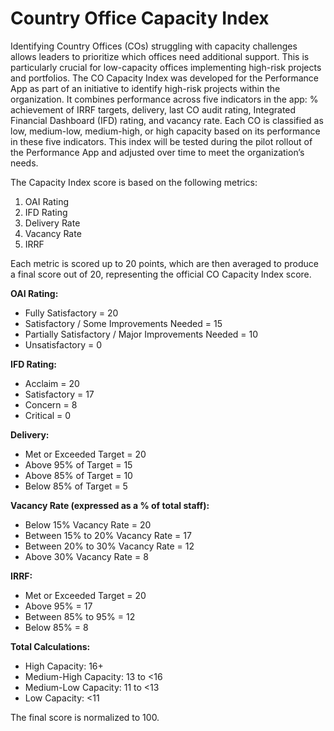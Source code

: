 # Country Office Capacity Index

Identifying Country Offices (COs) struggling with capacity challenges allows leaders to prioritize which offices need additional support. This is particularly crucial for low-capacity offices implementing high-risk projects and portfolios. The CO Capacity Index was developed for the Performance App as part of an initiative to identify high-risk projects within the organization. It combines performance across five indicators in the app: % achievement of IRRF targets, delivery, last CO audit rating, Integrated Financial Dashboard (IFD) rating, and vacancy rate. Each CO is classified as low, medium-low, medium-high, or high capacity based on its performance in these five indicators. This index will be tested during the pilot rollout of the Performance App and adjusted over time to meet the organization’s needs.

The Capacity Index score is based on the following metrics:

1. OAI Rating
2. IFD Rating
3. Delivery Rate
4. Vacancy Rate
5. IRRF

Each metric is scored up to 20 points, which are then averaged to produce a final score out of 20, representing the official CO Capacity Index score.

**OAI Rating:**

* Fully Satisfactory = 20
* Satisfactory / Some Improvements Needed = 15
* Partially Satisfactory / Major Improvements Needed = 10
* Unsatisfactory = 0

**IFD Rating:**

* Acclaim = 20
* Satisfactory = 17
* Concern = 8
* Critical = 0

**Delivery:**

* Met or Exceeded Target = 20
* Above 95% of Target = 15
* Above 85% of Target = 10
* Below 85% of Target = 5

**Vacancy Rate (expressed as a % of total staff):**

* Below 15% Vacancy Rate = 20
* Between 15% to 20% Vacancy Rate = 17
* Between 20% to 30% Vacancy Rate = 12
* Above 30% Vacancy Rate = 8

**IRRF:**

* Met or Exceeded Target = 20
* Above 95% = 17
* Between 85% to 95% = 12
* Below 85% = 8

**Total Calculations:**

* High Capacity: 16+
* Medium-High Capacity: 13 to <16
* Medium-Low Capacity: 11 to <13
* Low Capacity: <11

The final score is normalized to 100.
